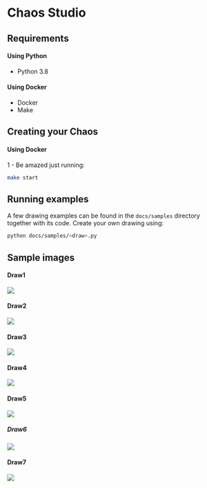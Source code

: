 Chaos Studio
=== 

## Requirements

#### Using Python

- Python 3.8

#### Using Docker

- Docker
- Make

## Creating your Chaos

#### Using Docker

1 - Be amazed just running:
``` sh
make start
```

## Running examples

A few drawing examples can be found in the `docs/samples` directory together with its code.
Create your own drawing using:
``` sh
python docs/samples/<draw>.py
``` 

## Sample images

#### Draw1
![](docs/samples/draw1.jpg)

#### Draw2
![](docs/samples/draw2.jpg)

#### Draw3
![](docs/samples/draw3.jpg)

#### Draw4
![](docs/samples/draw4.jpg)

#### Draw5
![](docs/samples/draw5.jpg)

##### Draw6
![](docs/samples/draw6.jpg)

#### Draw7
![](docs/samples/draw7.jpg)


